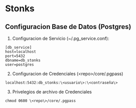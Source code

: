 # Stonks

## Configuracion Base de Datos (Postgres)

1) Configuracion de Servicio (~/.pg_service.conf):
```
[db_service]
host=localhost
port=5432
dbname=db_stonks
user=postgres
```

2) Configuracion de Credenciales (\<repo\>/core/.pgpass)
```
localhost:5432:db_stonks:\<usuario\>:\<contraseña\>
```

3) Privelegios de archivo de Credenciales
```
chmod 0600 \<repo\>/core/.pgpass
```
